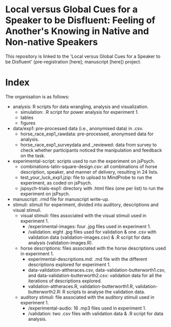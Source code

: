 # Local versus Global Cues for a Speaker to be Disfluent: Feeling of Another's Knowing in Native and Non-native Speakers

This repository is linked to the 'Local versus Global Cues for a Speaker to be Disfluent' (pre-registration [here]; manuscript [here]) project. 

# Index

The organisation is as follows:
* analysis: R scripts for data wrangling, analysis and visualization.
  * simulation: .R script for power analysis for experiment 1.
  * tables
  * figures
* data/exp1: pre-processed data (i.e., anonymised data) in .csv. 
  * horse_race_exp1_rawdata: pre-processed, anonymsed data for analysis.
  * horse_race_exp1_surveydata and _reviewed: data from survey to check whether participants noticed the manipulation and feedback on the task.
* experimental-script: scripts used to run the experiment on jsPsych.
  * combinations-latin-square-design.csv: all combinations of horse description, speaker, and manner of delivery, resulting in 24 lists.
  * test_your_luck_exp1.jzip: file to upload to MindProbe to run the experiment, as coded on jsPsych.
  * jspsych-trials-exp1: directory with .html files (one per list) to run the experiment on jsPsych.
* manuscript: .rmd file for manuscript write-up.
* stimuli: stimuli for experiment, divided into auditory, descriptions and visual stimuli.
  * visual stimuli: files associated with the visual stimuli used in experiment 1.
    * /experimental-images: four .jpg files used in experiment 1.
    * /validation: eight .jpg files used for validation & one .csv with validation data (validation-images.csv) & .R script for data analysis (validation-images.R).
  * horse descriptions: files associated with the horse descriptions used in experiment 1.
    * experimental-descriptions.md: .md file with the different descriptions explored for experiment 1.
    * data-validation-attheraces.csv, data-validation-butterworth1.csv, and data-validation-butterworth2.csv: validation data for all the iterations of descriptions explored.
    * validation-attheraces.R, validation-butterworth1.R, validation-butterworth2.R: R scripts to analyse the validation data.
  * auditory stimuli: file associated with the auditory stimuli used in experiment 1.
    * /experimental-audio: 16 .mp3 files used in experiment 1.
    * /validation: two .csv files with validation data & .R script for data analysis.
  


